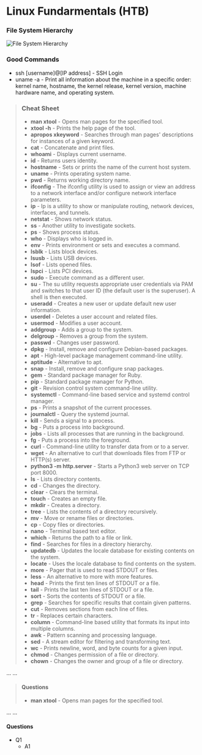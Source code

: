 # Linux Fundarmentals (HTB)

### File System Hierarchy 
![File System Hierarchy](https://www.linuxfoundation.org/hs-fs/hubfs/Imported_Blog_Media/standard-unix-filesystem-hierarchy-1.png?width=1817&height=1001&name=standard-unix-filesystem-hierarchy-1.png)

### Good Commands
+ ssh [username]@[IP address] - SSH Login  
+ uname -a - Print all information about the machine in a specific order: kernel name, hostname, the kernel release, kernel version, machine hardware name, and operating system.  



> ###  Cheat Sheet
>
> - **man xtool**	- Opens man pages for the specified tool.  
> - **xtool -h** - Prints the help page of the tool.
> - **apropos xkeyword** - Searches through man pages' descriptions for instances of a given keyword.
> - **cat** - Concatenate and print files. 
> - **whoami** - Displays current username.
> - **id** - Returns users identity.
> - **hostname** - Sets or prints the name of the current host system.
> - **uname** - Prints operating system name.
> - **pwd** - Returns working directory name.
> - **ifconfig** - The ifconfig utility is used to assign or view an address to a network interface and/or configure network interface parameters.
> - **ip** - Ip is a utility to show or manipulate routing, network devices, interfaces, and tunnels.  
> - **netstat** - Shows network status.
> - **ss** - Another utility to investigate sockets.  
> - **ps** - Shows process status.
> - **who** - Displays who is logged in.
> - **env** - Prints environment or sets and executes a command.
> - **lsblk** -	Lists block devices.
> - **lsusb** -	Lists USB devices.
> - **lsof** - Lists opened files.
> - **lspci** -	Lists PCI devices.
> - **sudo** - Execute command as a different user.
> - **su** -	The su utility requests appropriate user credentials via PAM and switches to that user ID (the default user is the superuser). A shell is then executed.
> - **useradd** -	Creates a new user or update default new user information.
> - **userdel** -	Deletes a user account and related files.
> - **usermod** -	Modifies a user account.
> - **addgroup** -	Adds a group to the system.
> - **delgroup** - Removes a group from the system.
> - **passwd** -	Changes user password.
> - **dpkg** -	Install, remove and configure Debian-based packages.
> - **apt** -	High-level package management command-line utility.
> - **aptitude** -	Alternative to apt.
> - **snap** -	Install, remove and configure snap packages.
> - **gem** -	Standard package manager for Ruby.
> - **pip** -	Standard package manager for Python.
> - **git** -	Revision control system command-line utility.
> - **systemctl** -	Command-line based service and systemd control manager.
> - **ps** - 	Prints a snapshot of the current processes.
> - **journalctl** -	Query the systemd journal.
> - **kill** -	Sends a signal to a process.
> - **bg** -	Puts a process into background.
> - **jobs** -	Lists all processes that are running in the background.
> - **fg** -	Puts a process into the foreground.
> - **curl** -	Command-line utility to transfer data from or to a server.
> - **wget** -	An alternative to curl that downloads files from FTP or HTTP(s) server.
> - **python3 -m http.server** - Starts a Python3 web server on TCP port 8000.
> - **ls** -	Lists directory contents.
> - **cd** - 	Changes the directory.
> - **clear** -	Clears the terminal.
> - **touch** -	Creates an empty file.
> - **mkdir** -	Creates a directory.
> - **tree** -	Lists the contents of a directory recursively.
> - **mv** -	Move or rename files or directories.
> - **cp** -	Copy files or directories.
> - **nano** -	Terminal based text editor.
> - **which** -	Returns the path to a file or link.
> - **find** -	Searches for files in a directory hierarchy.
> - **updatedb** -	Updates the locale database for existing contents on the system.
> - **locate** -	Uses the locale database to find contents on the system.
> - **more** -	Pager that is used to read STDOUT or files.
> - **less** -	An alternative to more with more features.
> - **head** -	Prints the first ten lines of STDOUT or a file.
> - **tail** -	Prints the last ten lines of STDOUT or a file.
> - **sort** -	Sorts the contents of STDOUT or a file.
> - **grep** -	Searches for specific results that contain given patterns.
> - **cut** -	Removes sections from each line of files.
> - **tr** -	Replaces certain characters.
> - **column** -	Command-line based utility that formats its input into multiple columns.
> - **awk** -	Pattern scanning and processing language.
> - **sed** -	A stream editor for filtering and transforming text.
> - **wc** -	Prints newline, word, and byte counts for a given input.
> - **chmod** -	Changes permission of a file or directory.
> - **chown** -	Changes the owner and group of a file or directory.

...
...

> ####  Questions
>
> - **man xtool**	- Opens man pages for the specified tool.  

...
...

####  Questions
- Q1  
  - A1



